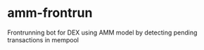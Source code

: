 # amm-frontrun
Frontrunning bot for DEX using AMM model by detecting pending transactions in mempool
